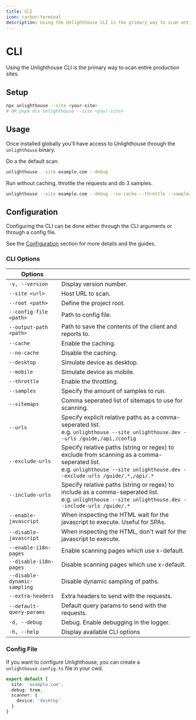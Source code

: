 ```yaml
---
title: CLI
icon: carbon:terminal
description: Using the Unlighthouse CLI is the primary way to scan entire production sites.
---
```


# CLI

Using the Unlighthouse CLI is the primary way to scan entire production sites.

## Setup

```bash
npx unlighthouse --site <your-site>
# OR pnpm dlx unlighthouse --site <your-site>
```

## Usage

Once installed globally you'll have access to Unlighthouse through the `unlighthouse` binary.

Do a the default scan.
```bash
unlighthouse --site example.com --debug
```

Run without caching, throttle the requests and do 3 samples.

```bash
unlighthouse --site example.com --debug --no-cache --throttle --samples 3
```

## Configuration

Configuring the CLI can be done either through the CLI arguments or through a config file.

See the [Configuration](#configuration) section for more details and the guides.

### CLI Options

| Options                      |                                                                                                                                                                               |
|------------------------------|-------------------------------------------------------------------------------------------------------------------------------------------------------------------------------|
| `-v, --version`              | Display version number.                                                                                                                                                       |
| `--site <url>`               | Host URL to scan.                                                                                                                                                             |
| `--root <path>`              | Define the project root.                                                                                                                                                      |
| `--config-file <path>`       | Path to config file.                                                                                                                                                          |
| `--output-path <path>`       | Path to save the contents of the client and reports to.                                                                                                                       |
| `--cache`                    | Enable the caching.                                                                                                                                                           |
| `--no-cache`                 | Disable the caching.                                                                                                                                                          |
| `--desktop`                  | Simulate device as desktop.                                                                                                                                                   |
| `--mobile`                   | Simulate device as mobile.                                                                                                                                                    |
| `--throttle`                 | Enable the throttling.                                                                                                                                                        |
| `--samples`                  | Specify the amount of samples to run.                                                                                                                                         |
| `--sitemaps`                 | Comma seperated list of sitemaps to use for scanning.                                                                                                                         |
| `--urls`                     | Specify explicit relative paths as a comma-seperated list.<br>e.g. `unlighthouse --site unlighthouse.dev --urls /guide,/api,/config`                                          |
| `--exclude-urls`             | Specify relative paths (string or regex) to exclude from scanning as a comma-seperated list. <br>e.g. `unlighthouse --site unlighthouse.dev --exclude-urls /guide/.*,/api/.*` |
| `--include-urls`             | Specify relative paths (string or regex) to include as a comma-seperated list. <br>e.g. `unlighthouse --site unlighthouse.dev --include-urls /guide/.*`                       |
| `--enable-javascript`        | When inspecting the HTML wait for the javascript to execute. Useful for SPAs.                                                                                                 |
| `--disable-javascript`       | When inspecting the HTML, don't wait for the javascript to execute.                                                                                                           |
| `--enable-i18n-pages`        | Enable scanning pages which use x-default.                                                                                                                                    |
| `--disable-i18n-pages`       | Disable scanning pages which use x-default.                                                                                                                                   |
| `--disable-dynamic-sampling` | Disable dynamic sampling of paths.                                                                                                                                            |
| `--extra-headers`           | Extra headers to send with the requests.                                                                                                                                      |
| `--default-query-params`     | Default query params to send with the requests.                                                                                                                               |
| `-d, --debug`                | Debug. Enable debugging in the logger.                                                                                                                                        |
| `-h, --help`                 | Display available CLI options                                                                                                                                                 |


### Config File

If you want to configure Unlighthouse, you can create a `unlighthouse.config.ts` file in your cwd.

```ts unlighthouse.config.ts
export default {
  site: 'example.com',
  debug: true,
  scanner: {
    device: 'desktop'
  }
}
```
